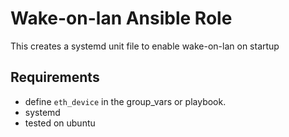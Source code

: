 # Wake-on-lan Ansible Role

This creates a systemd unit file to enable wake-on-lan on startup

## Requirements

- define `eth_device` in the group_vars or playbook.
- systemd
- tested on ubuntu
